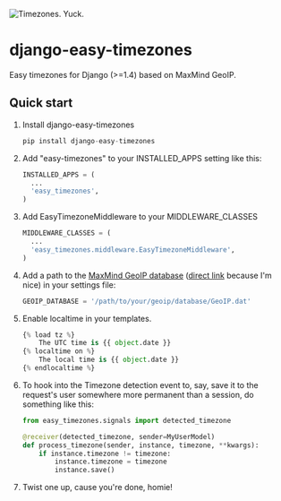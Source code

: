 ![Timezones. Yuck.](http://i.imgur.com/Qc2W47H.gif)

django-easy-timezones
=====================

Easy timezones for Django (>=1.4) based on MaxMind GeoIP.

Quick start
-----------

1. Install django-easy-timezones

    ```python
    pip install django-easy-timezones
    ```

1. Add "easy-timezones" to your INSTALLED_APPS setting like this:

    ```python
    INSTALLED_APPS = (
      ...
      'easy_timezones',
    )
    ```

1. Add EasyTimezoneMiddleware to your MIDDLEWARE_CLASSES 

    ```python
    MIDDLEWARE_CLASSES = (
      ...
      'easy_timezones.middleware.EasyTimezoneMiddleware',
    )
    ```

1. Add a path to the [MaxMind GeoIP database](http://www.maxmind.com/en/geolocation_landing) ([direct
link](https://raw.github.com/Miserlou/django-easy-timezones/master/GeoIP.dat) because I'm nice) in your settings file:

    ```python
    GEOIP_DATABASE = '/path/to/your/geoip/database/GeoIP.dat'
    ```

1. Enable localtime in your templates.

    ```python
    {% load tz %}
        The UTC time is {{ object.date }}
    {% localtime on %}
        The local time is {{ object.date }}
    {% endlocaltime %}
    ```
    
1. To hook into the Timezone detection event to, say, save it to the request's user somewhere more permanent than a session, do something like this:

	```python
	from easy_timezones.signals import detected_timezone	

	@receiver(detected_timezone, sender=MyUserModel)
	def process_timezone(sender, instance, timezone, **kwargs):
    	if instance.timezone != timezone:
        	instance.timezone = timezone
        	instance.save()
	```

1. Twist one up, cause you're done, homie!
